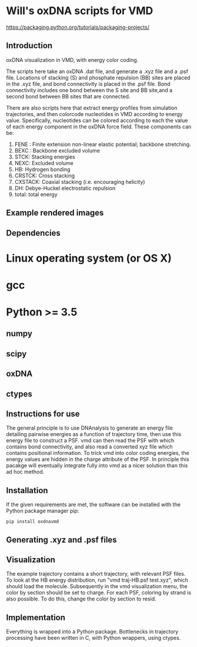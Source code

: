 # Will's oxDNA scripts for VMD
https://packaging.python.org/tutorials/packaging-projects/

## Introduction

oxDNA visualization in VMD, with energy color coding.

The scripts here take an oxDNA .dat file, and generate a .xyz file and a .psf file. Locations of stacking (S) and phosphate repulsion (BB) sites are placed in the .xyz file, and bond connectivity is placed in the .psf file. Bond connectivity includes one bond between the S site and BB site,and a second bond between BB sites that are connected.

There are also scripts here that extract energy profiles from simulation trajectories, and then colorcode nucleotides in VMD according to energy value. Specifically, nucleotides can be colored according to each the value of each energy component in the oxDNA force field. These components can be: 

1. FENE : Finite extension non-linear elastic potential; backbone stretching. 
1. BEXC : Backbone excluded volume
1. STCK: Stacking energies
1. NEXC: Excluded volume
1. HB: Hydrogen bonding
1. CRSTCK: Cross stacking
1. CXSTACK: Coaxial stacking (i.e. encouraging helicity)
1. DH: Debye-Huckel electrostatic repulsion
1. total: total energy 

## Example rendered images

## Dependencies

# Linux operating system (or OS X)
# gcc 
# Python >= 3.5
## numpy 
## scipy
## oxDNA
## ctypes

## Instructions for use

The general principle is to use DNAnalysis to generate an energy file detailing pairwise energies as a function of trajectory time, then use this energy file to construct a PSF. vmd can then read the PSF with which contains bond connectivity, and also read a converted xyz file which contains positional information. To trick vmd into color coding energies, the energy values are hidden in the charge attribute of the PSF. In principle this pacakge will eventually integrate fully into vmd as a nicer solution than this ad hoc method.

## Installation

If the given requirements are met, the software can be installed with the Python package manager pip:

``` 
pip install oxdnavmd
```

## Generating .xyz and .psf files



## Visualization

The example trajectory contains a short trajectory, with relevant PSF files. To look at the HB energy distribution,  run "vmd traj-HB.psf test.xyz", which should load the molecule. Subsequently in the vmd visualization menu, the color by section should be set to charge. For each PSF, coloring by strand is also possible. To do this, change the color by section to resid.


## Implementation

Everything is wrapped into a Python package. Bottlenecks in trajectory processing have been written in C, with Python wrappers, using ctypes.



















